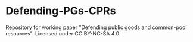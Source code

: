 # Defending-PGs-CPRs
Repository for working paper "Defending public goods and common-pool resources". Licensed under CC BY-NC-SA 4.0. 
